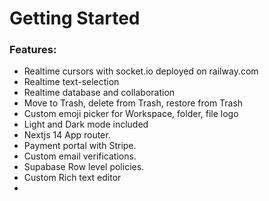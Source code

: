 # Getting Started

### Features: 
  - Realtime cursors with socket.io deployed on railway.com
  - Realtime text-selection
  - Realtime database and collaboration
  - Move to Trash, delete from Trash, restore from Trash
  - Custom emoji picker for Workspace, folder, file logo
  - Light and Dark mode included
  - Nextjs 14 App router.
  - Payment portal with Stripe.
  - Custom email verifications.
  - Supabase Row level policies.
  - Custom Rich text editor
  -

